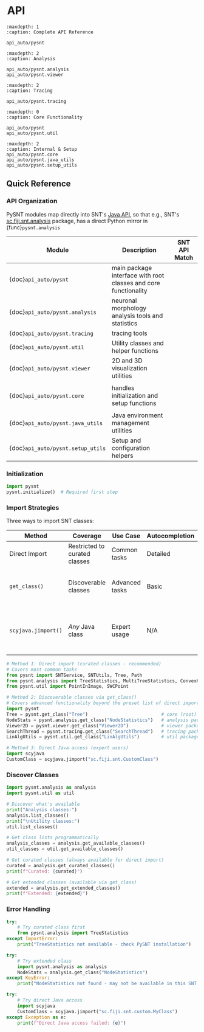# <i class="fa-solid fa-code"></i>&hairsp;API

```{toctree}
:maxdepth: 1
:caption: Complete API Reference

api_auto/pysnt
```

```{toctree}
:maxdepth: 2
:caption: Analysis

api_auto/pysnt.analysis
api_auto/pysnt.viewer
```

```{toctree}
:maxdepth: 2
:caption: Tracing

api_auto/pysnt.tracing
```

```{toctree}
:maxdepth: 0
:caption: Core Functionality

api_auto/pysnt
api_auto/pysnt.util
```

```{toctree}
:maxdepth: 2
:caption: Internal & Setup
api_auto/pysnt.core
api_auto/pysnt.java_utils
api_auto/pysnt.setup_utils
```

## Quick Reference

### API Organization
PySNT modules map directly into SNT's [Java API](https://javadoc.scijava.org/SNT/index.html), so that e.g., SNT's [sc.fiji.snt.analysis](https://javadoc.scijava.org/SNT/index.html?sc/fiji/snt/analysis/package-summary.html) package,
has a direct Python mirror in {func}`pysnt.analysis`

| Module                            | Description                                                     | SNT API Match                                                                                                             |
|-----------------------------------|-----------------------------------------------------------------|---------------------------------------------------------------------------------------------------------------------------|
| {doc}`api_auto/pysnt`             | main package interface with root classes and core functionality | [<i class="fa-brands fa-java"></i>](https://javadoc.scijava.org/SNT/index.html?sc/fiji/snt/package-summary.html)          |
| {doc}`api_auto/pysnt.analysis`    | neuronal morphology analysis tools and statistics               | [<i class="fa-brands fa-java"></i>](https://javadoc.scijava.org/SNT/index.html?sc/fiji/snt/analysis/package-summary.html) |
| {doc}`api_auto/pysnt.tracing`     | tracing tools                                                   | [<i class="fa-brands fa-java"></i>](https://javadoc.scijava.org/SNT/index.html?sc/fiji/snt/tracing/package-summary.html)  |
| {doc}`api_auto/pysnt.util`        | Utility classes and helper functions                            | [<i class="fa-brands fa-java"></i>](https://javadoc.scijava.org/SNT/index.html?sc/fiji/snt/util/package-summary.html)     |
| {doc}`api_auto/pysnt.viewer`      | 2D and 3D visualization utilities                               | [<i class="fa-brands fa-java"></i>](https://javadoc.scijava.org/SNT/index.html?sc/fiji/snt/viewer/package-summary.html)   |
|                                   |                                                                 |
| {doc}`api_auto/pysnt.core`        | handles initialization and setup functions                      |                                                                                                                           |
|                                   |                                                                 |
| {doc}`api_auto/pysnt.java_utils`  | Java environment management utilities                           |                                                                                                                           |
| {doc}`api_auto/pysnt.setup_utils` | Setup and configuration helpers                                 |                                                                                                                           |

### Initialization

```python
import pysnt
pysnt.initialize()  # Required first step
```

### Import Strategies
Three ways to import SNT classes:

| Method              | Coverage                      | Use Case       | Autocompletion | Comments                                                   |
|---------------------|-------------------------------|----------------|----------------|------------------------------------------------------------|
| Direct Import       | Restricted to curated classes | Common tasks   | Detailed       | Fast, convenient                                           |
| `get_class()`       | Discoverable classes          | Advanced tasks | Basic          | Slower on first access, then cached                        |
| `scyjava.jimport()` | _Any_ Java class              | Expert usage   | N/A            | Fast. May require a priori knowledge of SNT's architecture |

```python
# Method 1: Direct import (curated classes - recommended)
# Covers most common tasks
from pysnt import SNTService, SNTUtils, Tree, Path
from pysnt.analysis import TreeStatistics, MultiTreeStatistics, ConvexHull3D
from pysnt.util import PointInImage, SWCPoint

# Method 2: Discoverable classes via get_class()
# Covers advanced functionality beyond the preset list of direct imports
import pysnt
Tree = pysnt.get_class("Tree")                           # core (root) package
NodeStats = pysnt.analysis.get_class("NodeStatistics")   # analysis package
Viewer2D = pysnt.viewer.get_class("Viewer2D")            # viewer package
SearchThread = pysnt.tracing.get_class("SearchThread")   # tracing package
LinAlgUtils = pysnt.util.get_class("LinAlgUtils")        # util package

# Method 3: Direct Java access (expert users)
import scyjava
CustomClass = scyjava.jimport("sc.fiji.snt.CustomClass")
```

### Discover Classes

```python
import pysnt.analysis as analysis
import pysnt.util as util

# Discover what's available
print("Analysis classes:")
analysis.list_classes()
print("\nUtility classes:")
util.list_classes()

# Get class lists programmatically
analysis_classes = analysis.get_available_classes()
util_classes = util.get_available_classes()

# Get curated classes (always available for direct import)
curated = analysis.get_curated_classes()
print(f"Curated: {curated}")

# Get extended classes (available via get_class)
extended = analysis.get_extended_classes()
print(f"Extended: {extended}")
```

### Error Handling

```python
try:
    # Try curated class first
    from pysnt.analysis import TreeStatistics
except ImportError:
    print("TreeStatistics not available - check PySNT installation")

try:
    # Try extended class
    import pysnt.analysis as analysis
    NodeStats = analysis.get_class("NodeStatistics")
except KeyError:
    print("NodeStatistics not found - may not be available in this SNT version")

try:
    # Try direct Java access
    import scyjava
    CustomClass = scyjava.jimport("sc.fiji.snt.custom.MyClass")
except Exception as e:
    print(f"Direct Java access failed: {e}")
```